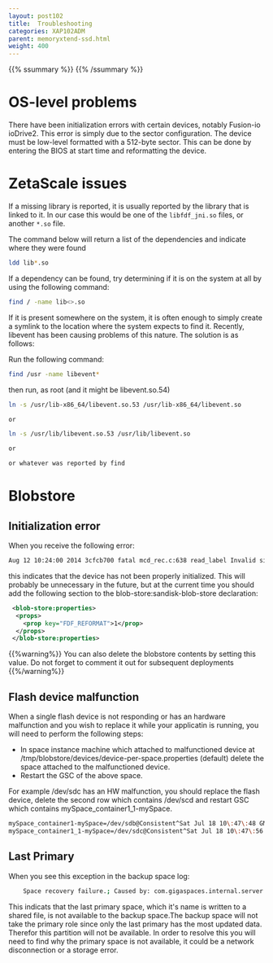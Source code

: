 ```yaml
---
layout: post102
title:  Troubleshooting
categories: XAP102ADM
parent: memoryxtend-ssd.html
weight: 400
---
```


{{% ssummary %}}  {{% /ssummary %}}


#	OS-level problems

There have been initialization errors with certain devices, notably Fusion-io ioDrive2. This error is simply due to the sector configuration. The device must be low-level formatted with a 512-byte sector. This can be done by entering the BIOS at start time and reformatting the device.

#	ZetaScale issues

If a missing library is reported, it is usually reported by the library that is linked to it. In our case this would be one of the `libfdf_jni.so` files, or another `*.so` file.

The command below will return a list of the dependencies and indicate where they were found

```bash
ldd lib*.so
```

If a dependency can be found, try determining if it is on the system at all by using the following command:

```bash
find / -name lib<>.so
```

If it is present somewhere on the system, it is often enough to simply create a symlink to the location where the system expects to find it. Recently, libevent has been causing problems of this nature. The solution is as follows:

Run the following command:

```bash
find /usr -name libevent*
```

then run, as root (and it might be libevent.so.54)

```bash
ln -s /usr/lib-x86_64/libevent.so.53 /usr/lib-x86_64/libevent.so

or

ln -s /usr/lib/libevent.so.53 /usr/lib/libevent.so

or

or whatever was reported by find

```

#	Blobstore

## Initialization error

When you receive the following error:

```bash
Aug 12 10:24:00 2014 3cfcb700 fatal mcd_rec.c:638 read_label Invalid signature '' read from fd 0
```

this indicates that the device has not been properly initialized. This will probably be unnecessary in the future, but at the current time you should add the following section to the blob-store:sandisk-blob-store declaration:

```xml
 <blob-store:properties>
  <props>
    <prop key="FDF_REFORMAT">1</prop>
  </props>
 </blob-store:properties>
```

{{%warning%}}
You can also delete the blobstore contents by setting this value. Do not forget to comment it out for subsequent deployments
{{%/warning%}}

## Flash device malfunction

When a single flash device is not responding or has an hardware malfunction and you wish to replace it while your applicatin is running, you will need to perform the following steps:

- In space instance machine which attached to malfunctioned device at /tmp/blobstore/devices/device-per-space.properties (default) delete the space attached to the malfunctioned device.
- Restart the GSC of the above space.

For example /dev/sdc has an HW malfunction, you should replace the flash device, delete the second row which contains /dev/scd and restart GSC which contains mySpace_container1_1-mySpace.

```bash
mySpace_container1-mySpace=/dev/sdb@Consistent^Sat Jul 18 10\:47\:48 GMT+02\:00 2015
mySpace_container1_1-mySpace=/dev/sdc@Consistent^Sat Jul 18 10\:47\:56 GMT+02\:00 2015
```


## Last Primary

When you see this exception in the backup space log:

```bash
	Space recovery failure.; Caused by: com.gigaspaces.internal.server.space.recovery.direct_persistency.DirectPersistencyRecoveryException:
```

This indicats that the last primary space, which it's name is written to a shared file, is not available to the backup space.The backup space will not take the primary role since only the last primary has the most updated data. Therefor this partition will not be available. 
In order to resolve this you will need to find why the primary space is not available, it could be a network disconnection or a storage error.


